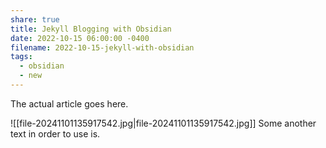 ```yaml
---
share: true
title: Jekyll Blogging with Obsidian
date: 2022-10-15 06:00:00 -0400
filename: 2022-10-15-jekyll-with-obsidian
tags:
  - obsidian
  - new
---
```


The actual article goes here.

![[file-20241101135917542.jpg|file-20241101135917542.jpg]]
Some another text in order to use is. 